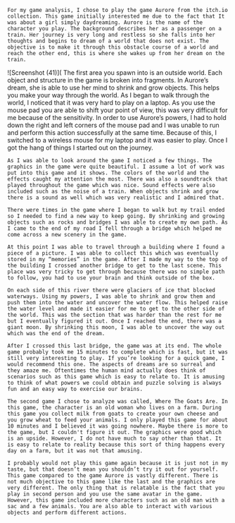 	For my game analysis, I chose to play the game Aurore from the itch.io collection. This game initially interested me due to the fact that It was about a girl simply daydreaming. Aurore is the name of the character you play. The background describes her as a passenger on a train. Her journey is very long and restless so she falls into her thoughts and begins to dream of a world that does not exist. The objective is to make it through this obstacle course of a world and reach the other end, this is where she wakes up from her dream on the train.
![Screenshot (41)](
	The first area you spawn into is an outside world. Each object and structure in the game is broken into fragments. In Aurore’s dream, she is able to use her mind to shrink and grow objects. This helps you make your way through the world. As I began to walk through the world, I noticed that it was very hard to play on a laptop. As you use the mouse pad you are able to shift your point of view, this was very difficult for me because of the sensitivity. In order to use Aurore’s powers, I had to hold down the right and left corners of the mouse pad and I was unable to run and perform this action successfully at the same time. Because of this, I switched to a wireless mouse for my laptop and it was easier to play. Once I got the hang of things I started out on the journey.

	As I was able to look around the game I noticed a few things. The graphics in the game were quite beautiful. I assume a lot of work was put into this game and it shows. The colors of the world and the effects caught my attention the most. There was also a soundtrack that played throughout the game which was nice. Sound effects were also included such as the noise of a train. When objects shrink and grow there is a sound as well which was very realistic and I admired that.

	There were times in the game where I began to walk but my trail ended so I needed to find a new way to keep going. By shrinking and growing objects such as rocks and bridges I was able to create my own path. As I came to the end of my road I fell through a bridge which helped me come across a new scenery in the game. 

	At this point I was able to travel through a building where I found a piece of a picture. I was able to collect this which was eventually stored in my “memories” in the game. After I made my way to the top of the building I crossed another bridge to get to the last scene. This place was very tricky to get through because there was no simple path to follow, you had to use your brain and think outside of the box.

	On each side of this river there were glaciers of ice that blocked waterways. Using my powers, I was able to shrink and grow them and push them into the water and uncover the water flow. This helped raise the water level and made it easier for me to get to the other side of the world. This was the section that was harder than the rest for me but I eventually figured it out. Once I reached the end, there was a giant moon. By shrinking this moon, I was able to uncover the way out which was the end of the dream.

	After I crossed this last bridge, the game was at its end. The whole game probably took me 15 minutes to complete which is fast, but it was still very interesting to play. If you’re looking for a quick game, I would recommend this one. The aspects of dreams are so surreal and they amaze me. Oftentimes the human mind actually does think of scenarios such as this game which is easy to relate to. It is amusing to think of what powers we could obtain and puzzle solving is always fun and an easy way to exercise our brains.

	The second game I chose to analyze was called, Where The Goats Are. In this game, the character is an old woman who lives on a farm. During this game you collect milk from goats to create your own cheese and you grow wheat to feed your animals. I only played this game for about 10 minutes and I believed it was going nowhere. Maybe there is more to the game, but I couldn't figure it out. The graphics were good which is an upside. However, I do not have much to say other than that. It is easy to relate to reality because this sort of thing happens every day on a farm, but it was not that amusing.
	
	I probably would not play this game again because it is just not in my taste, but that doesn’t mean you shouldn’t try it out for yourself. This game compared to the game Aurore is vastly different. There is not much objective to this game like the last and the graphics are very different. The only thing that is relatable is the fact that you play in second person and you use the same avatar in the game. However, this game included more characters such as an old man with a sac and a few animals. You are also able to interact with various objects and perform different actions.

